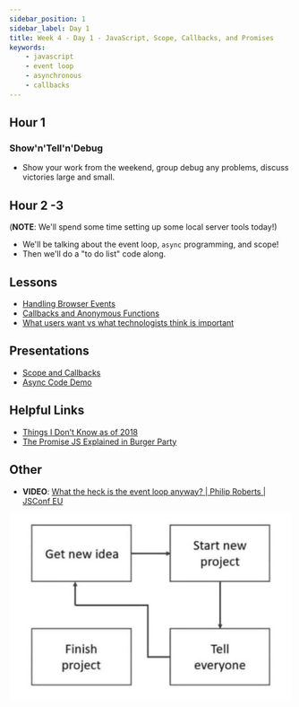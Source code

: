```yaml
---
sidebar_position: 1
sidebar_label: Day 1
title: Week 4 - Day 1 - JavaScript, Scope, Callbacks, and Promises
keywords:
    - javascript
    - event loop
    - asynchronous
    - callbacks
---
```


## Hour 1

### Show'n'Tell'n'Debug

* Show your work from the weekend, group debug any problems, discuss victories large and small.

## Hour 2 -3

(**NOTE**: We'll spend some time setting up some local server tools today!)

* We'll be talking about the event loop, `async` programming, and scope!
* Then we'll do a "to do list" code along.

## Lessons

* [Handling Browser Events](/docs/lessons/handling-user-input/handling-browser-events/)
* [Callbacks and Anonymous Functions](/docs/lessons/solving-problems-using-code-js/callbacks/)
* [What users want vs what technologists think is important](https://substack.com/@gregorojstersek/note/c-48140406?r=1g0l)

## Presentations

* [Scope and Callbacks](https://docs.google.com/presentation/d/10cQHe3j78-_QX1bzfDAZuaOh3AovJMpRMhyKQaYm3N4/edit?usp=sharing)
* [Async Code Demo](https://codepen.io/torchcodelab/pen/JjzMLQp?editors=0012)

## Helpful Links

* [Things I Don't Know as of 2018](https://overreacted.io/things-i-dont-know-as-of-2018/)
* [The Promise JS Explained in Burger Party](https://fullstackjournal.wordpress.com/2018/07/06/the-promise-js-explained-i-burger-party/)

## Other

* __VIDEO__: [What the heck is the event loop anyway? | Philip Roberts | JSConf EU](https://www.youtube.com/watch?v=8aGhZQkoFbQ)

![Every project, ever](./img/project_lifecycle.jpg)